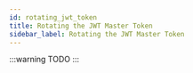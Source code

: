 ```yaml
---
id: rotating_jwt_token
title: Rotating the JWT Master Token
sidebar_label: Rotating the JWT Master Token
---
```


:::warning
TODO
:::
